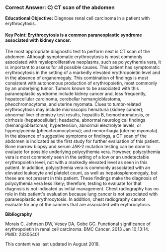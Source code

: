 
### Correct Answer: C) CT scan of the abdomen 

**Educational Objective:** Diagnose renal cell carcinoma in a patient with erythrocytosis.

#### **Key Point:** Erythrocytosis is a common paraneoplastic syndrome associated with kidney cancer.

The most appropriate diagnostic test to perform next is CT scan of the abdomen. Although symptomatic erythrocytosis is most commonly associated with myeloproliferative neoplasms, such as polycythemia vera, it is important to assess for all possible causes. This patient has symptomatic erythrocytosis in the setting of a markedly elevated erythropoietin level and in the absence of organomegaly. This combination of findings is most consistent with autonomous production of erythropoietin, most commonly by an underlying tumor. Tumors known to be associated with this paraneoplastic syndrome include kidney cancer and, less frequently, hepatocellular carcinoma, cerebellar hemangioblastoma, pheochromocytoma, and uterine myomata. Clues to tumor-related erythrocytosis may include microscopic hematuria (kidney cancer); abnormal liver chemistry test results, hepatitis B, hemochromatosis, or cirrhosis (hepatocellular); headache, abnormal neurological findings (hemangioblastoma); hypertension, abnormal electrolyte levels, or hyperglycemia (pheochromocytoma); and menorrhagia (uterine myomata). In the absence of suggestive symptoms or findings, a CT scan of the abdomen is indicated as the first study for further evaluation of this patient.
Bone marrow biopsy and serum JAK-2 mutation testing can be done to evaluate for possible underlying polycythemia vera. However, polycythemia vera is most commonly seen in the setting of a low or an undetectable erythropoietin level, not with a markedly elevated level as seen in this patient. In addition, polycythemia vera is commonly associated with an elevated leukocyte and platelet count, as well as hepatosplenomegaly, but these are not present in this patient. These findings make the diagnosis of polycythemia vera less likely; therefore, testing to evaluate for that diagnosis is not indicated as initial management.
Chest radiography has no role in this patient's evaluation because lung cancer is not associated with paraneoplastic erythrocytosis. In addition, chest radiography cannot evaluate for any of the cancers that are associated with erythrocytosis.

**Bibliography**

Morais C, Johnson DW, Vesey DA, Gobe GC. Functional significance of erythropoietin in renal cell carcinoma. BMC Cancer. 2013 Jan 10;13:14. PMID: 23305401

This content was last updated in August 2018.